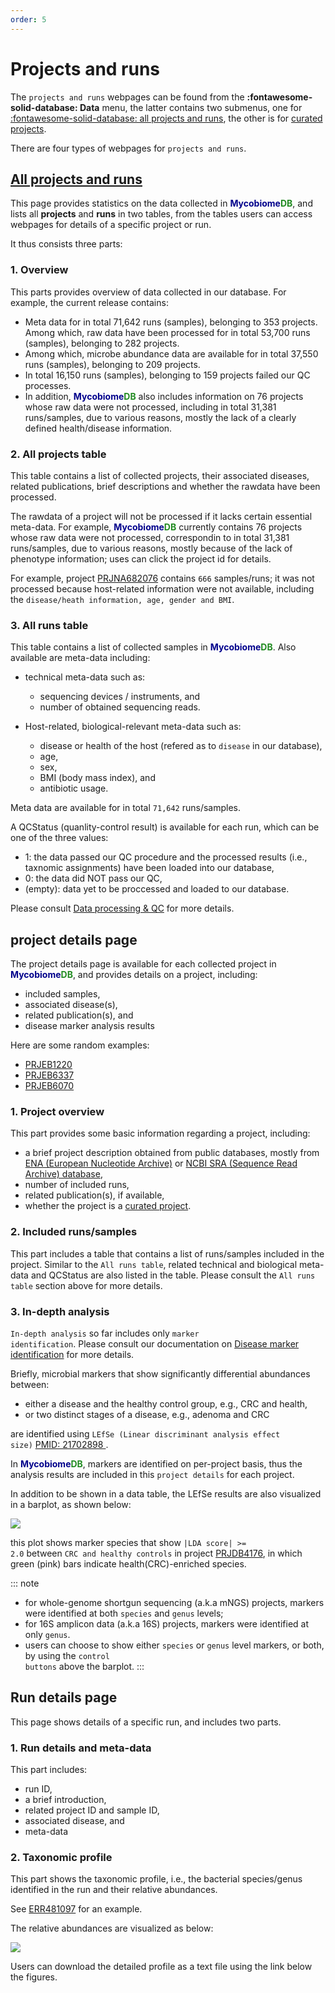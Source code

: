 ```yaml
---
order: 5
---
```

# Projects and runs

The <code>projects and runs</code> webpages can be found from the 
**:fontawesome-solid-database: Data** menu, the latter contains two submenus, one for [:fontawesome-solid-database: all projects and runs](https://mycobiome.humangut.info/data), the other is for [curated projects](https://mycobiome.humangut.info/data/curatedprojects).

There are four types of <HopeIcon icon="page" color="gray" size="24px" /> webpages for <code>projects and runs</code>. 

## [<HopeIcon icon="page" color="gray" size="24px" /> All projects and runs](https://mycobiome.humangut.info/data)

This page provides statistics on the data collected in <b><span style="color:darkblue">Mycobiome</span><span style="color:forestgreen">DB</span></b>, and lists all **projects** and **runs** in two tables, from the tables users can access webpages for details of a specific project or run.

It thus consists three parts:

### 1. Overview

This parts provides overview of data collected in our database. For example, the current release contains:

* Meta data for in total 71,642 runs (samples), belonging to 353 projects.
Among which, raw data have been processed for in total 53,700 runs (samples), belonging to 282 projects.
* Among which, microbe abundance data are available for in total 37,550 runs (samples), belonging to 209 projects.
* In total 16,150 runs (samples), belonging to 159 projects failed our QC processes.
* In addition, <b><span style="color:darkblue">Mycobiome</span><span style="color:forestgreen">DB</span></b> also includes information on 76 projects whose raw data were not processed, including in total 31,381 runs/samples, due to various reasons, mostly the lack of a clearly defined health/disease information.

### 2. All projects table

This table contains a list of collected projects, their associated diseases, related publications, brief descriptions and whether the rawdata have been processed.

The rawdata of a project will not be processed if it lacks certain essential meta-data. For example, <b><span style="color:darkblue">Mycobiome</span><span style="color:forestgreen">DB</span></b> currently contains 76 projects whose raw data were not processed, correspondin to in total 31,381 runs/samples, due to various reasons, mostly because of the lack of phenotype information; uses can click the project id for details.

For example, project [PRJNA682076](https://mycobiome.humangut.info/data/project/PRJNA682076) contains <code>666</code> samples/runs; it was not processed because host-related information were not available, including the <code>disease/heath information, age, gender and BMI</code>.

### 3. All runs table

This table contains a list of collected samples in <b><span style="color:darkblue">Mycobiome</span><span style="color:forestgreen">DB</span></b>. Also available are meta-data including:

* technical meta-data such as:

  * sequencing devices / instruments, and
  * number of obtained sequencing reads.

* Host-related, biological-relevant meta-data such as: 

  * disease or health of the host (refered as to <code>disease</code> in our database),
  * age,
  * sex,
  * BMI (body mass index), and
  * antibiotic usage.

Meta data are available for in total <code>71,642</code> runs/samples.

A QCStatus (quanlity-control result) is available for each run, which can be one of the three values:

* 1: the data passed our QC procedure and the processed results (i.e., taxnomic assignments) have been loaded into our database,
* 0: the data did NOT pass our QC,
* (empty): data yet to be proccessed and loaded to our database.

Please consult [Data processing & QC](/materialsandmethods/dataprocessingandqc/#quality-control) for more details.

## <HopeIcon icon="page" color="gray" size="24px" /> project details page

The project details page is available for each collected project in <b><span style="color:darkblue">Mycobiome</span><span style="color:forestgreen">DB</span></b>, and provides details on a project, including:

* included samples,
* associated disease(s),
* related publication(s), and
* disease marker analysis results

Here are some random examples:

* [PRJEB1220](https://mycobiome.humangut.info/data/project/PRJEB1220)
* [PRJEB6337](https://mycobiome.humangut.info/data/project/PRJEB6337)
* [PRJEB6070](https://mycobiome.humangut.info/data/project/PRJEB6070)

### 1. Project overview

This part provides some basic information regarding a project, including:

* a brief project description obtained from public databases, mostly from [ENA (European Nucleotide Archive)](https://www.ebi.ac.uk/ena/browse) or [NCBI SRA (Sequence Read Archive) database](https://www.ncbi.nlm.nih.gov/sra),
* number of included runs,
* related publication(s), if available,
* whether the project is a [curated project](https://mycobiome.humangut.info/data/curatedprojects).

### 2. Included runs/samples

This part includes a table that contains a list of runs/samples included in the project. Similar to the <code>All runs table</code>, related technical and biological meta-data and QCStatus are also listed in the table. Please consult the <code>All runs table</code> section above for more details.

### 3. In-depth analysis

<code>In-depth analysis</code> so far includes only <code>marker identification</code>. Please consult our documentation on [Disease marker identification](/materialsandmethods/indepthanalyses) for more details.

Briefly, microbial markers that show significantly differential abundances between:

* either a disease and the healthy control group, e.g., CRC and health,
* or two distinct stages of a disease, e.g., adenoma and CRC

are identified using <code>LEfSe (Linear discriminant analysis effect size)</code>
[PMID: 21702898 ](https://www.ncbi.nlm.nih.gov/pubmed/21702898).

In <b><span style="color:darkblue">Mycobiome</span><span style="color:forestgreen">DB</span></b>, markers are identified on per-project basis, thus the analysis results are included in this <code>project details</code> for each project.

In addition to be shown in a data table, the LEfSe results are also visualized in a barplot, as shown below:

![](https://github.com/evolgeniusteam/gmrepodocumentation/tree/gh-pages/websiteandUI/images/projectsandruns/phenotype_combinations_of_species_of_interests.png)

this plot shows marker species that show <code>|LDA score| >= 2.0</code> between <code>CRC and healthy controls</code> in project [PRJDB4176](https://mycobiome.humangut.info/data/project/PRJDB4176), in which green (pink) bars indicate health(CRC)-enriched species. 

::: note
* for whole-genome shortgun sequencing (a.k.a mNGS) projects, markers were identified at both <code>species</code> and <code>genus</code> levels;
* for 16S amplicon data (a.k.a 16S) projects, markers were identified at only <code>genus</code>.
* users can choose to show either <code>species</code> or <code>genus</code> level markers, or both, by using the <code>control buttons</code> above the barplot.
:::

## <HopeIcon icon="page" color="gray" size="24px" /> Run details page

This page shows details of a specific run, and includes two parts.

### 1. Run details and meta-data

This part includes:

* run ID,
* a brief introduction,
* related project ID and sample ID,
* associated disease, and 
* meta-data

### 2. Taxonomic profile

This part shows the taxonomic profile, i.e., the bacterial species/genus identified in the run and their relative abundances. 

See [ERR481097](https://mycobiome.humangut.info/data/run/ERR481097) for an example.

The relative abundances are visualized as below:

![](https://github.com/evolgeniusteam/gmrepodocumentation/tree/gh-pages/websiteandUI/images/projectsandruns/run_taxon_profile.png)

Users can download the detailed profile as a text file using the link below the figures.
